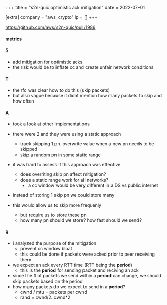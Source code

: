 +++
title = "s2n-quic optimistic ack mitigation"
date = 2022-07-01

[extra]
company = "aws_crypto"
lp = []
+++

https://github.com/aws/s2n-quic/pull/1986


#### metrics

#### S
- add mitigation for optimistic acks
- the risk would be to inflate cc and create unfair network conditions

#### T
- the rfc was clear how to do this (skip packets)
- but also vague because it didnt mention how many packets to skip and how often

#### A
- took a look at other implementations
- there were 2 and they were using a static approach
  - track skipping 1 pn. overwrite value when a new pn needs to be skipped
  - skip a random pn in some static range

- it was hard to assess if this approach was effective
  - does overriting skip pn affect mitigation?
  - does a static range work for all networks?
    - a cc window would be very different in a DS vs public internet

- instead of storing 1 skip pn we could store many
- this would allow us to skip more frequenly
  - but require us to store these pn
  - how many pn should we store? how fast should we send?

#### R
- i analyzed the purpose of the mitigation
  - prevent cc window bloat
  - this could be done if packets were acked prior to peer receiving them
- we expect an ack every RTT time (RTT being the **period**)
  - this is the **period** for sending packet and reciving an ack
- since the # of packets we send within a **period** can change, we should skip
  packets based on the period
- how many packets do we expect to send in a **period**?
  - cwnd / mtu = packets per cwnd
  - rand = cwnd/2..cwnd*2

